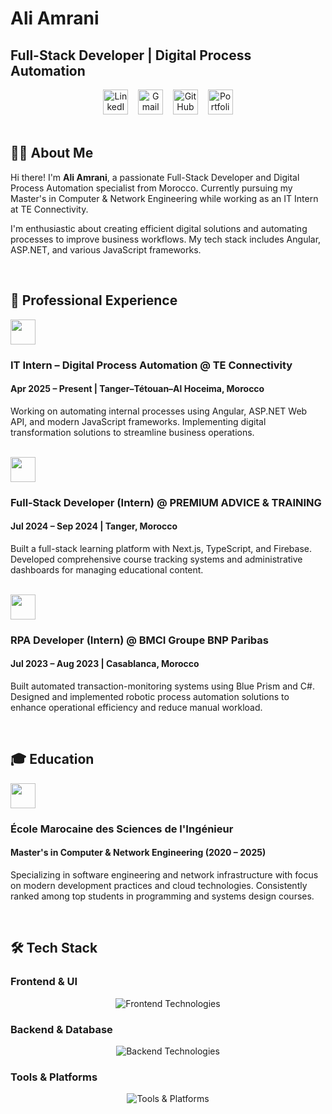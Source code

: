 # Ali Amrani

## Full-Stack Developer | Digital Process Automation

<div align="center">
  <a href="https://www.linkedin.com/in/ali-amrani-566361349/"><img src="https://img.shields.io/badge/LinkedIn-0077B5?style=for-the-badge&logo=linkedin&logoColor=white" alt="LinkedIn" height="40" /></a>
  &nbsp;&nbsp;
  <a href="mailto:ali.amrani.dev@gmail.com"><img src="https://img.shields.io/badge/Gmail-EA4335?style=for-the-badge&logo=gmail&logoColor=white" alt="Gmail" height="40" /></a>
  &nbsp;&nbsp;
  <a href="https://github.com/amrani350"><img src="https://img.shields.io/badge/GitHub-100000?style=for-the-badge&logo=github&logoColor=white" alt="GitHub" height="40" /></a>
  &nbsp;&nbsp;
  <a href="https://github.com/amrani350/portfolio"><img src="https://img.shields.io/badge/Portfolio-00B2FF?style=for-the-badge&logo=react&logoColor=white" alt="Portfolio" height="40" /></a>
</div>

<br>

## 👨‍💻 About Me

Hi there! I'm **Ali Amrani**, a passionate Full-Stack Developer and Digital Process Automation specialist from Morocco. Currently pursuing my Master's in Computer & Network Engineering while working as an IT Intern at TE Connectivity.

I'm enthusiastic about creating efficient digital solutions and automating processes to improve business workflows. My tech stack includes Angular, ASP.NET, and various JavaScript frameworks.

<br>

## 💼 Professional Experience

<div align="">
  <img src="https://upload.wikimedia.org/wikipedia/commons/thumb/b/b1/TE_Connectivity_logo.svg/2560px-TE_Connectivity_logo.svg.png" height="40">
</div>

### IT Intern – Digital Process Automation @ TE Connectivity
#### Apr 2025 – Present | Tanger–Tétouan–Al Hoceima, Morocco

Working on automating internal processes using Angular, ASP.NET Web API, and modern JavaScript frameworks. Implementing digital transformation solutions to streamline business operations.

<br>

<div align="">
  <img src="https://premiumadvicetraining.com/wp-content/uploads/2025/01/premiumadvicetraining-logo.png" height="40">
</div>

### Full‑Stack Developer (Intern) @ PREMIUM ADVICE & TRAINING
#### Jul 2024 – Sep 2024 | Tanger, Morocco

Built a full-stack learning platform with Next.js, TypeScript, and Firebase. Developed comprehensive course tracking systems and administrative dashboards for managing educational content.

<br>

<div align="">
  <img src="https://cdn6.aptoide.com/imgs/6/d/f/6df6f84f7c7bfbde0092e34f96f18a66_icon.png" height="40">
</div>

### RPA Developer (Intern) @ BMCI Groupe BNP Paribas
#### Jul 2023 – Aug 2023 | Casablanca, Morocco

Built automated transaction-monitoring systems using Blue Prism and C#. Designed and implemented robotic process automation solutions to enhance operational efficiency and reduce manual workload.

<br>

## 🎓 Education

<div align="">
  <img src="https://emsi.ma/wp-content/uploads/2024/03/logo-emsi.png" height="40">
</div>

### École Marocaine des Sciences de l'Ingénieur
#### Master's in Computer & Network Engineering (2020 – 2025)

Specializing in software engineering and network infrastructure with focus on modern development practices and cloud technologies. Consistently ranked among top students in programming and systems design courses.

<br>

## 🛠️ Tech Stack

### Frontend & UI
<div align="center">
  <img src="https://skillicons.dev/icons?i=angular,react,typescript,nextjs,html,css&theme=dark" alt="Frontend Technologies" />
</div>

### Backend & Database
<div align="center">
  <img src="https://skillicons.dev/icons?i=dotnet,nodejs,firebase,mongodb&theme=dark" alt="Backend Technologies" />
</div>

### Tools & Platforms
<div align="center">
  <img src="https://skillicons.dev/icons?i=git,docker,azure,vscode&theme=dark" alt="Tools & Platforms" />
</div>

<br>

